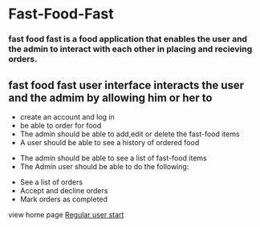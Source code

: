 # Fast-Food-Fast
### fast food fast is a food application that enables the user and the admin to interact with each other in placing and recieving orders.
## fast food fast user interface interacts the user and the admim by allowing him or her to  

 * create an account and log in
 * be able to order for food
 * The admin should be able to add,edit or delete the fast-food items
 * A user should be able to see a history of ordered food
- The admin should be able to see a list of fast-food items
- The Admin user should be able to do the following:
 * See a list of orders
* Accept and decline orders
* Mark orders as completed


<p> view home page
<a href="https://SimonAwiti.github.io/fastfoodUI/index.html">Regular user start</a></p>
